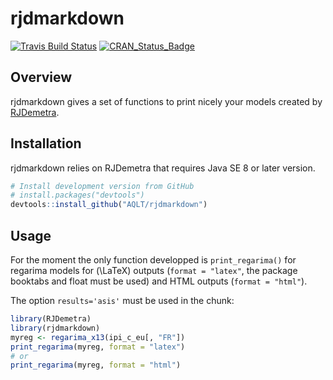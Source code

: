 
<!-- README.md is generated from README.Rmd. Please edit that file -->

# rjdmarkdown

[![Travis Build
Status](https://img.shields.io/travis/AQLT/rjdmarkdown.svg?logo=travis)](https://travis-ci.org/AQLT/rjdmarkdown)
[![CRAN\_Status\_Badge](http://www.r-pkg.org/badges/version/rjdmarkdown)](https://cran.r-project.org/package=rjdmarkdown)

## Overview

rjdmarkdown gives a set of functions to print nicely your models created
by [RJDemetra](https://github.com/nbbrd/rjdemetra).

## Installation

rjdmarkdown relies on RJDemetra that requires Java SE 8 or later
version.

``` r
# Install development version from GitHub
# install.packages("devtools")
devtools::install_github("AQLT/rjdmarkdown")
```

## Usage

For the moment the only function developped is `print_regarima()` for
regarima models for \(\LaTeX\) outputs (`format = "latex"`, the package
booktabs and float must be used) and HTML outputs (`format = "html"`).

The option `results='asis'` must be used in the chunk:

``` r
library(RJDemetra)
library(rjdmarkdown)
myreg <- regarima_x13(ipi_c_eu[, "FR"])
print_regarima(myreg, format = "latex")
# or
print_regarima(myreg, format = "html")
```
